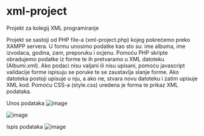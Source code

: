 # xml-project
Projekt za kolegij XML programiranje

Projekt se sastoji od PHP file-a (xml-project.php) kojeg pokrećemo preko XAMPP servera.
U formu unosimo podatke kao sto su: ime albuma, ime izvodaca, godina, zanr, preporuku i ocjenu.
Pomoću PHP skripte obradujemo podatke iz forme te ih pretvaramo u XML datoteku (Albumi.xml).
Ako podaci nisu valjani ili nisu upisani, pomoću javascript validacije forme ispisuju se poruke te se zaustavlja slanje forme.
Ako datoteka postoji upisuje u nju, a ako ne, stvara novu datoteku i zatim upisuje XML kod.
Pomoću CSS-a (style.css) uredena je forma te prikaz XML podataka.

Unos podataka
![image](https://user-images.githubusercontent.com/66021754/83508715-9cd86d80-a4ca-11ea-8720-e936ffcbdd93.png)

![image](https://user-images.githubusercontent.com/66021754/83508788-b974a580-a4ca-11ea-8c28-44b592d5abbf.png)

Ispis podataka
![image](https://user-images.githubusercontent.com/66021754/83508830-c6919480-a4ca-11ea-98a9-84684e568994.png)
